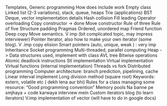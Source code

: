 Templates, Generic programming
How does include work
Empty class
Linked list (2-3 variations), stack, queue, heaps
Trie (applications)
BST
Deque, vector implementation details
Hash collision
Fill leading
Operator overloading
Copy constructor            -> done
Move constructor
Rule of three
Rule of five
Structure padding
Pragmas
Ordered, unordered map
Friend function
Deep copy
Move semantics.        V  imp (bit complicated topic, may impress interviewer)
Pointer
Iterator, also how to make your own iterator (some blog). V .imp
copy elision
Smart pointers (auto, unique, weak ) : very imp 
Inheritance
Socket programming
Multi-threaded, parallel computing
Heap -> Data structures used, implement with class
AVL tree
Bitwise operations
Atomic deadlock instructions
Stl implementation
Virtual implementation
Virtual functions (internal implementation)
Threads vs fork
Distributed programming
Computer architecture: branch prediction, pipelining, cache
Linear interval implement
Long division method (square root)
Keywords: extern, volatile etc ( dekh lena aur bhi)
Rules for a class managing some resource:  “Good programming convention”
Memory pools
Na banne pe smjhaya + code karwaya interview mein
Custom iterators blog (to learn iterators)
V.imp implementation of vector (will have to do in google docs)
